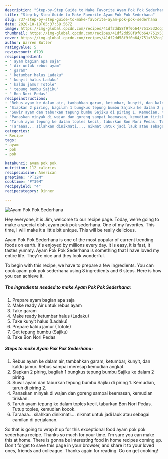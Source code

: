 ```yaml
---
description: "Step-by-Step Guide to Make Favorite Ayam Pok Pok Sederhana"
title: "Step-by-Step Guide to Make Favorite Ayam Pok Pok Sederhana"
slug: 737-step-by-step-guide-to-make-favorite-ayam-pok-pok-sederhana
date: 2020-10-18T05:37:58.567Z
image: https://img-global.cpcdn.com/recipes/41df2dd58f9f0b64/751x532cq70/ayam-pok-pok-sederhana-foto-resep-utama.jpg
thumbnail: https://img-global.cpcdn.com/recipes/41df2dd58f9f0b64/751x532cq70/ayam-pok-pok-sederhana-foto-resep-utama.jpg
cover: https://img-global.cpcdn.com/recipes/41df2dd58f9f0b64/751x532cq70/ayam-pok-pok-sederhana-foto-resep-utama.jpg
author: Warren Butler
ratingvalue: 5
reviewcount: 6793
recipeingredient:
- " ayam bagian apa saja"
- " Air untuk rebus ayam"
- " garam"
- " ketumbar halus Ladaku"
- " kunyit halus Ladaku"
- " kaldu jamur Totole"
- " tepung bumbu Sajiku"
- " Bon Nori Pedas"
recipeinstructions:
- "Rebus ayam ke dalam air, tambahkan garam, ketumbar, kunyit, dan kaldu jamur. Rebus sampai meresap kemudian angkat."
- "Siapkan 2 piring, bagilah 1 bungkus tepung bumbu Sajiku ke dalam 2 piring."
- "Suwir ayam dan taburkan tepung bumbu Sajiku di piring 1. Kemudian, taruh di piring 2."
- "Panaskan minyak di wajan dan goreng sampai keemasan, kemudian tiriskan."
- "Taruh ayam tepung ke dalam toples kecil, taburkan Bon Nori Pedas. Tutup toples, kemudian kocok."
- "Taraaaa... silahkan dinikmati.... nikmat untuk jadi lauk atau sebagai camilan di perjalanan."
categories:
- Recipe
tags:
- ayam
- pok
- pok

katakunci: ayam pok pok 
nutrition: 112 calories
recipecuisine: American
preptime: "PT12M"
cooktime: "PT39M"
recipeyield: "4"
recipecategory: Dinner

---
```



![Ayam Pok Pok Sederhana](https://img-global.cpcdn.com/recipes/41df2dd58f9f0b64/751x532cq70/ayam-pok-pok-sederhana-foto-resep-utama.jpg)

Hey everyone, it is Jim, welcome to our recipe page. Today, we're going to make a special dish, ayam pok pok sederhana. One of my favorites. This time, I will make it a little bit unique. This will be really delicious.



Ayam Pok Pok Sederhana is one of the most popular of current trending foods on earth. It's enjoyed by millions every day. It is easy, it is fast, it tastes yummy. Ayam Pok Pok Sederhana is something that I have loved my entire life. They're nice and they look wonderful.


To begin with this recipe, we have to prepare a few ingredients. You can cook ayam pok pok sederhana using 8 ingredients and 6 steps. Here is how you can achieve it.

<!--inarticleads1-->

##### The ingredients needed to make Ayam Pok Pok Sederhana:

1. Prepare  ayam bagian apa saja
1. Make ready  Air untuk rebus ayam
1. Take  garam
1. Make ready  ketumbar halus (Ladaku)
1. Take  kunyit halus (Ladaku)
1. Prepare  kaldu jamur (Totole)
1. Get  tepung bumbu (Sajiku)
1. Take  Bon Nori Pedas




<!--inarticleads2-->

##### Steps to make Ayam Pok Pok Sederhana:

1. Rebus ayam ke dalam air, tambahkan garam, ketumbar, kunyit, dan kaldu jamur. Rebus sampai meresap kemudian angkat.
1. Siapkan 2 piring, bagilah 1 bungkus tepung bumbu Sajiku ke dalam 2 piring.
1. Suwir ayam dan taburkan tepung bumbu Sajiku di piring 1. Kemudian, taruh di piring 2.
1. Panaskan minyak di wajan dan goreng sampai keemasan, kemudian tiriskan.
1. Taruh ayam tepung ke dalam toples kecil, taburkan Bon Nori Pedas. Tutup toples, kemudian kocok.
1. Taraaaa... silahkan dinikmati.... nikmat untuk jadi lauk atau sebagai camilan di perjalanan.




So that is going to wrap it up for this exceptional food ayam pok pok sederhana recipe. Thanks so much for your time. I'm sure you can make this at home. There is gonna be interesting food in home recipes coming up. Don't forget to save this page in your browser, and share it to your loved ones, friends and colleague. Thanks again for reading. Go on get cooking!
